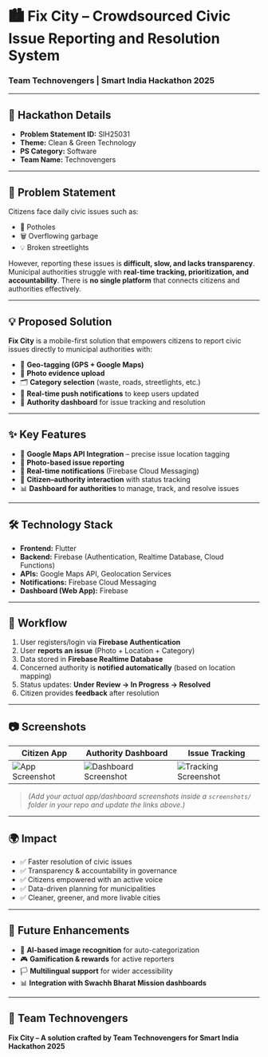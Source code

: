 # 🏙️ Fix City – Crowdsourced Civic Issue Reporting and Resolution System

### Team Technovengers | Smart India Hackathon 2025

---

## 📑 Hackathon Details

* **Problem Statement ID:** SIH25031
* **Theme:** Clean & Green Technology
* **PS Category:** Software
* **Team Name:** Technovengers

---

## 📌 Problem Statement

Citizens face daily civic issues such as:

* 🚧 Potholes
* 🗑️ Overflowing garbage
* 💡 Broken streetlights

However, reporting these issues is **difficult, slow, and lacks transparency**. Municipal authorities struggle with **real-time tracking, prioritization, and accountability**. There is **no single platform** that connects citizens and authorities effectively.

---

## 💡 Proposed Solution

**Fix City** is a mobile-first solution that empowers citizens to report civic issues directly to municipal authorities with:

* 📍 **Geo-tagging (GPS + Google Maps)**
* 📸 **Photo evidence upload**
* 🗂️ **Category selection** (waste, roads, streetlights, etc.)
* 🔔 **Real-time push notifications** to keep users updated
* 👥 **Authority dashboard** for issue tracking and resolution

---

## ✨ Key Features

* 📍 **Google Maps API Integration** – precise issue location tagging
* 📸 **Photo-based issue reporting**
* 🔔 **Real-time notifications** (Firebase Cloud Messaging)
* 👥 **Citizen–authority interaction** with status tracking
* 📊 **Dashboard for authorities** to manage, track, and resolve issues

---

## 🛠️ Technology Stack

* **Frontend:** Flutter
* **Backend:** Firebase (Authentication, Realtime Database, Cloud Functions)
* **APIs:** Google Maps API, Geolocation Services
* **Notifications:** Firebase Cloud Messaging
* **Dashboard (Web App):** Firebase

---

## 🔄 Workflow

1. User registers/login via **Firebase Authentication**
2. User **reports an issue** (Photo + Location + Category)
3. Data stored in **Firebase Realtime Database**
4. Concerned authority is **notified automatically** (based on location mapping)
5. Status updates: **Under Review → In Progress → Resolved**
6. Citizen provides **feedback** after resolution

---

## 📷 Screenshots

| Citizen App                              | Authority Dashboard                                  | Issue Tracking                                     |
| ---------------------------------------- | ---------------------------------------------------- | -------------------------------------------------- |
| ![App Screenshot](./screenshots/app.png) | ![Dashboard Screenshot](./screenshots/dashboard.png) | ![Tracking Screenshot](./screenshots/tracking.png) |

> *(Add your actual app/dashboard screenshots inside a `screenshots/` folder in your repo and update the links above.)*

---

## 🌍 Impact

* ✅ Faster resolution of civic issues
* ✅ Transparency & accountability in governance
* ✅ Citizens empowered with an active voice
* ✅ Data-driven planning for municipalities
* ✅ Cleaner, greener, and more livable cities

---

## 🚀 Future Enhancements

* 🤖 **AI-based image recognition** for auto-categorization
* 🎮 **Gamification & rewards** for active reporters
* 🏳️ **Multilingual support** for wider accessibility
* 📊 **Integration with Swachh Bharat Mission dashboards**

---

## 👥 Team Technovengers

**Fix City – A solution crafted by Team Technovengers for Smart India Hackathon 2025**
